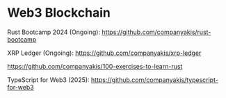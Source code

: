 # Web3 Blockchain

Rust Bootcamp 2024 (Ongoing):
https://github.com/companyakis/rust-bootcamp

XRP Ledger (Ongoing):
https://github.com/companyakis/xrp-ledger

https://github.com/companyakis/100-exercises-to-learn-rust

TypeScript for Web3 (2025):
https://github.com/companyakis/typescript-for-web3
